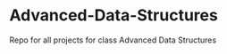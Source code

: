 Advanced-Data-Structures
========================

Repo for all projects for class Advanced Data Structures
 
